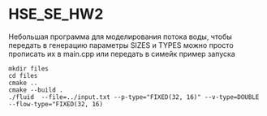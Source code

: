 # HSE_SE_HW2
Небольшая программа для моделирования потока воды, чтобы передать в генерацию 
параметры SIZES и TYPES можно просто прописать их в main.cpp или передать в симейк
пример запуска
```
mkdir files
cd files
cmake ..
cmake --build .
./fluid  --file=../input.txt --p-type="FIXED(32, 16)" --v-type=DOUBLE --flow-type="FIXED(32, 16)
```
